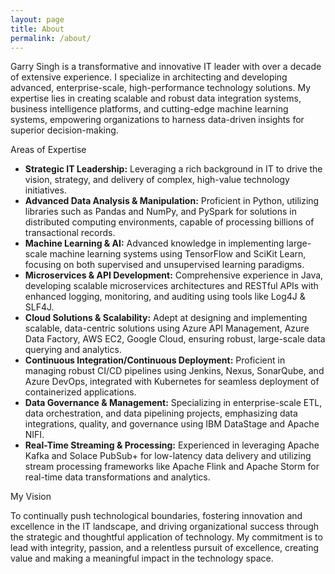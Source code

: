 ```yaml
---
layout: page
title: About
permalink: /about/
---
```


<head>
	<link rel="stylesheet" href="https://cdnjs.cloudflare.com/ajax/libs/font-awesome/5.15.3/css/all.min.css">
	<link rel="stylesheet" type="text/css" href="{{ '/assets/style/main.css' | relative_url }}">
</head>

<div class="container">
  <p>
    Garry Singh is a <span class="technical-skill">transformative and innovative IT leader</span> with over a decade of extensive experience. I specialize in architecting and developing advanced, enterprise-scale, high-performance technology solutions. My expertise lies in creating scalable and robust data integration systems, business intelligence platforms, and cutting-edge machine learning systems, empowering organizations to harness data-driven insights for superior decision-making.
  </p>
  <p class="tag"><i class="fas fa-star icon"></i>Areas of Expertise</p>
  <ul class="skills">
    <li><b>Strategic IT Leadership:</b> Leveraging a rich background in IT to drive the vision, strategy, and delivery of complex, high-value technology initiatives.</li>
    <li><b>Advanced Data Analysis & Manipulation:</b> Proficient in <span class="technical-skill">Python</span>, utilizing libraries such as <span class="technical-skill">Pandas</span> and <span class="technical-skill">NumPy</span>, and <span class="technical-skill">PySpark</span> for solutions in distributed computing environments, capable of processing billions of transactional records.</li>
    <li><b>Machine Learning & AI:</b> Advanced knowledge in implementing large-scale machine learning systems using <span class="technical-skill">TensorFlow</span> and <span class="technical-skill">SciKit Learn</span>, focusing on both supervised and unsupervised learning paradigms.</li>
    <li><b>Microservices & API Development:</b> Comprehensive experience in <span class="technical-skill">Java</span>, developing scalable microservices architectures and RESTful APIs with enhanced logging, monitoring, and auditing using tools like <span class="technical-skill">Log4J</span> & <span class="technical-skill">SLF4J</span>.</li>
    <li><b>Cloud Solutions & Scalability:</b> Adept at designing and implementing scalable, data-centric solutions using <span class="technical-skill">Azure API Management</span>, <span class="technical-skill">Azure Data Factory</span>, <span class="technical-skill">AWS EC2</span>, Google Cloud, ensuring robust, large-scale data querying and analytics.</li>
    <li><b>Continuous Integration/Continuous Deployment:</b> Proficient in managing robust CI/CD pipelines using <span class="technical-skill">Jenkins</span>, <span class="technical-skill">Nexus</span>, <span class="technical-skill">SonarQube</span>, and <span class="technical-skill">Azure DevOps</span>, integrated with Kubernetes for seamless deployment of containerized applications.</li>
    <li><b>Data Governance & Management:</b> Specializing in enterprise-scale ETL, data orchestration, and data pipelining projects, emphasizing data integrations, quality, and governance using <span class="technical-skill">IBM DataStage</span> and <span class="technical-skill">Apache NIFI</span>.</li>
    <li><b>Real-Time Streaming & Processing:</b> Experienced in leveraging <span class="technical-skill">Apache Kafka</span> and <span class="technical-skill">Solace PubSub+</span> for low-latency data delivery and utilizing stream processing frameworks like <span class="technical-skill">Apache Flink</span> and <span class="technical-skill">Apache Storm</span> for real-time data transformations and analytics.</li>
  </ul>

  <div class="vision">
    <p class="tag"><i class="fas fa-glasses icon"></i> My Vision</p>
    <p>
      To continually push technological boundaries, fostering innovation and excellence in the IT landscape, and driving organizational success through the strategic and thoughtful application of technology. <span class="technical-skill">My commitment is to lead with integrity, passion, and a relentless pursuit of excellence, creating value and making a meaningful impact in the technology space.</span>
    </p>
  </div>
</div>
